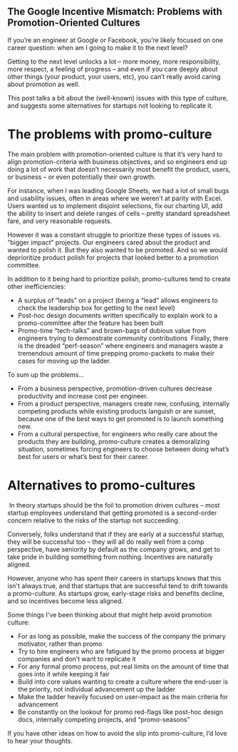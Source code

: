 ## The Google Incentive Mismatch: Problems with Promotion-Oriented Cultures

If you’re an engineer at Google or Facebook, you’re likely focused on one career question: when am I going to make it to the next level?

Getting to the next level unlocks a lot – more money, more responsibility, more respect, a feeling of progress – and even if you care deeply about other things (your product, your users, etc), you can’t really avoid caring about promotion as well.  

‍This post talks a bit about the (well-known) issues with this type of culture, and suggests some alternatives for startups not looking to replicate it.

# ‍The problems with promo-culture

The main problem with promotion-oriented culture is that it’s very hard to align promotion-criteria with business objectives, and so engineers end up doing a lot of work that doesn’t necessarily most benefit the product, users, or business – or even potentially their own growth.

‍For instance, when I was leading Google Sheets, we had a lot of small bugs and usability issues, often in areas where we weren’t at parity with Excel.  Users wanted us to implement disjoint selections, fix our charting UI, add the ability to insert and delete ranges of cells – pretty standard spreadsheet fare, and very reasonable requests.

‍However it was a constant struggle to prioritize these types of issues vs. “bigger impact” projects. Our engineers cared about the product and wanted to polish it. But they also wanted to be promoted. And so we would deprioritize product polish for projects that looked better to a promotion committee.

‍In addition to it being hard to prioritize polish, promo-cultures tend to create other inefficiencies:

* A surplus of “leads” on a project (being a “lead” allows engineers to check the leadership box for getting to the next level) 
* Post-hoc design documents written specifically to explain work to a promo-committee after the feature has been built
* Promo-time “tech-talks” and brown-bags of dubious value from engineers trying to demonstrate community contributions
‍
Finally, there is the dreaded “perf-season” where engineers and managers waste a tremendous amount of time prepping promo-packets to make their cases for moving up the ladder.

‍To sum up the problems…

* From a business perspective, promotion-driven cultures decrease productivity and increase cost per engineer.   
* From a product perspective, managers create new, confusing, internally competing products while existing products languish or are sunset, because one of the best ways to get promoted is to launch something new.
* From a cultural perspective, for engineers who really care about the products they are building, promo-culture creates a demoralizing situation, sometimes forcing engineers to choose between doing what’s best for users or what’s best for their career. 
‍

# Alternatives to promo-cultures
‍
In theory startups should be the foil to promotion driven cultures – most startup employees understand that getting promoted is a second-order concern relative to the risks of the startup not succeeding. 

Conversely, folks understand that if they are early at a successful startup, they will be successful too – they will all do really well from a comp perspective, have seniority by default as the company grows, and  get to take pride in building something from nothing.  Incentives are naturally aligned.

However, anyone who has spent their careers in startups knows that this isn't always true, and that startups that are successful tend to drift towards a promo-culture.  As startups grow, early-stage risks and benefits decline, and so incentives become less aligned.

Some things I've been thinking about that might help avoid promotion culture:

* For as long as possible, make the success of the company the primary motivator, rather than promo
* Try to hire engineers who are fatigued by the promo process at bigger companies and don’t want to replicate it
* For any formal promo process, put real limits on the amount of time that goes into it while keeping it fair
* Build into core values wanting to create a culture where the end-user is the priority, not individual advancement up the ladder
* Make the ladder heavily focused on user-impact as the main criteria for advancement
* Be constantly on the lookout for promo red-flags like post-hoc design docs, internally competing projects, and “promo-seasons”
‍

If you have other ideas on how to avoid the slip into promo-culture, I’d love to hear your thoughts.